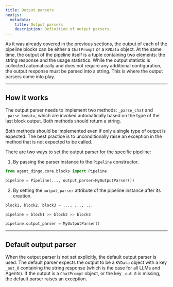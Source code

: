 ```yaml
---
title: Output parsers
nextjs:
  metadata:
    title: Output parsers
    description: Definition of output parsers.
---
```


As it was already covered in the previous sections, the output of each of the pipeline blocks can be either a `ChatPrompt` or a `KVData` object. At the same time, the output of the pipeline itself is a tuple containing two elements: the string response and the usage statistics. While the output statistic is collected automatically and does not require any additional configuration, the output response must be parsed into a string. This is where the output parsers come into play.

---

## How it works

The output parser needs to implement two methods: `_parse_chat` and `_parse_kvdata`, which are invoked automatically based on the type of the last block output. Both methods should return a string.

Both methods should be implemented even if only a single type of output is expected. The best practice is to unconditionally raise an exception in the method that is not expected to be called.

There are two ways to set the output parser for the specific pipeline:

1. By passing the parser instance to the `Pipeline` constructor.

```python
from agent_dingo.core.blocks import Pipeline

pipeline = Pipeline(..., output_parser=MyOutputParser())
```

2. By setting the `output_parser` attribute of the pipeline instance after its creation.

```python
block1, block2, block3 = ..., ..., ...

pipeline = block1 >> block2 >> block3

pipeline.output_parser = MyOutputParser()
```

---

## Default output parser

When the output parser is not set explicitly, the default output parser is used. The default parser expects the output to be a `KVData` object with a key `_out_0` containing the string response (which is the case for all LLMs and Agents). If the output is a `ChatPrompt` object, or the key `_out_0` is missing, the default parser raises an exception.
